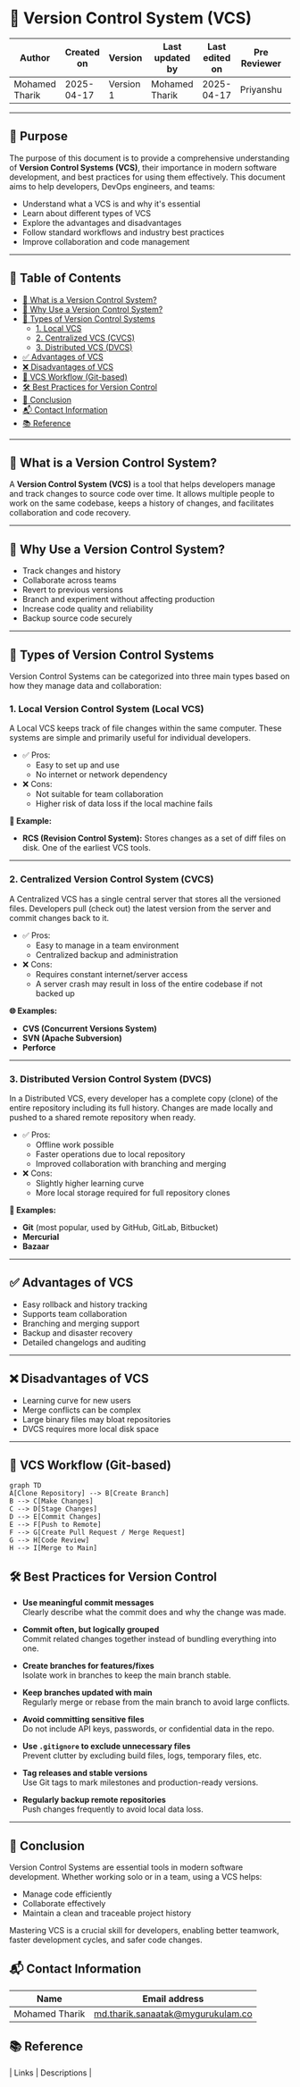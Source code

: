 # 📘 Version Control System (VCS) 

| Author         | Created on     | Version         | Last updated by | Last edited on | Pre Reviewer | L0 Reviewer | L1 Reviewer | L2 Reviewer |
|----------------|----------------|-----------------|-----------------|----------------|---------------|-------------|-------------|-------------|
| Mohamed Tharik | 2025-04-17     |     Version 1         | Mohamed Tharik  | 2025-04-17     |Priyanshu | Khushi | Mukul Joshi|Piyush Upadhyay |

---

## 🎯 Purpose

The purpose of this document is to provide a comprehensive understanding of **Version Control Systems (VCS)**, their importance in modern software development, and best practices for using them effectively. This document aims to help developers, DevOps engineers, and teams:

- Understand what a VCS is and why it's essential
- Learn about different types of VCS
- Explore the advantages and disadvantages
- Follow standard workflows and industry best practices
- Improve collaboration and code management

---
## 📑 Table of Contents

- [📌 What is a Version Control System?](#-what-is-a-version-control-system)
- [🎯 Why Use a Version Control System?](#-why-use-a-version-control-system)
- [🧰 Types of Version Control Systems](#-types-of-version-control-systems)
  - [1. Local VCS](#1-local-vcs)
  - [2. Centralized VCS (CVCS)](#2-centralized-vcs-cvcs)
  - [3. Distributed VCS (DVCS)](#3-distributed-vcs-dvcs)
- [✅ Advantages of VCS](#-advantages-of-vcs)
- [❌ Disadvantages of VCS](#-disadvantages-of-vcs)
- [🔄 VCS Workflow (Git-based)](#-vcs-workflow-git-based)
- [🛠️ Best Practices for Version Control](#️-best-practices-for-version-control)
- [📍 Conclusion](#-conclusion)
- [📬 Contact Information](#-contact-information)
- [📚 Reference](#-reference)
---

## 📌 What is a Version Control System?

A **Version Control System (VCS)** is a tool that helps developers manage and track changes to source code over time. It allows multiple people to work on the same codebase, keeps a history of changes, and facilitates collaboration and code recovery.

---

## 🎯 Why Use a Version Control System?

- Track changes and history
- Collaborate across teams
- Revert to previous versions
- Branch and experiment without affecting production
- Increase code quality and reliability
- Backup source code securely

---

## 🧰 Types of Version Control Systems

Version Control Systems can be categorized into three main types based on how they manage data and collaboration:

### 1. **Local Version Control System (Local VCS)**

A Local VCS keeps track of file changes within the same computer. These systems are simple and primarily useful for individual developers.

- ✅ Pros:
  - Easy to set up and use
  - No internet or network dependency
- ❌ Cons:
  - Not suitable for team collaboration
  - Higher risk of data loss if the local machine fails

**🔧 Example:**  
- **RCS (Revision Control System):** Stores changes as a set of diff files on disk. One of the earliest VCS tools.

---

### 2. **Centralized Version Control System (CVCS)**

A Centralized VCS has a single central server that stores all the versioned files. Developers pull (check out) the latest version from the server and commit changes back to it.

- ✅ Pros:
  - Easy to manage in a team environment
  - Centralized backup and administration
- ❌ Cons:
  - Requires constant internet/server access
  - A server crash may result in loss of the entire codebase if not backed up

**🌐 Examples:**  
- **CVS (Concurrent Versions System)**  
- **SVN (Apache Subversion)**  
- **Perforce**

---

### 3. **Distributed Version Control System (DVCS)**

In a Distributed VCS, every developer has a complete copy (clone) of the entire repository including its full history. Changes are made locally and pushed to a shared remote repository when ready.

- ✅ Pros:
  - Offline work possible
  - Faster operations due to local repository
  - Improved collaboration with branching and merging
- ❌ Cons:
  - Slightly higher learning curve
  - More local storage required for full repository clones

**🚀 Examples:**  
- **Git** (most popular, used by GitHub, GitLab, Bitbucket)  
- **Mercurial**  
- **Bazaar**

---

## ✅ Advantages of VCS

- Easy rollback and history tracking
- Supports team collaboration
- Branching and merging support
- Backup and disaster recovery
- Detailed changelogs and auditing

---

## ❌ Disadvantages of VCS

- Learning curve for new users
- Merge conflicts can be complex
- Large binary files may bloat repositories
- DVCS requires more local disk space

---

## 🔄 VCS Workflow (Git-based)

```mermaid
graph TD
A[Clone Repository] --> B[Create Branch]
B --> C[Make Changes]
C --> D[Stage Changes]
D --> E[Commit Changes]
E --> F[Push to Remote]
F --> G[Create Pull Request / Merge Request]
G --> H[Code Review]
H --> I[Merge to Main]
```
## 🛠️ Best Practices for Version Control

- **Use meaningful commit messages**  
  Clearly describe what the commit does and why the change was made.

- **Commit often, but logically grouped**  
  Commit related changes together instead of bundling everything into one.

- **Create branches for features/fixes**  
  Isolate work in branches to keep the main branch stable.

- **Keep branches updated with main**  
  Regularly merge or rebase from the main branch to avoid large conflicts.

- **Avoid committing sensitive files**  
  Do not include API keys, passwords, or confidential data in the repo.

- **Use `.gitignore` to exclude unnecessary files**  
  Prevent clutter by excluding build files, logs, temporary files, etc.

- **Tag releases and stable versions**  
  Use Git tags to mark milestones and production-ready versions.

- **Regularly backup remote repositories**  
  Push changes frequently to avoid local data loss.

---

## 📍 Conclusion

Version Control Systems are essential tools in modern software development. Whether working solo or in a team, using a VCS helps:

- Manage code efficiently  
- Collaborate effectively  
- Maintain a clean and traceable project history  

Mastering VCS is a crucial skill for developers, enabling better teamwork, faster development cycles, and safer code changes.

## 📬 Contact Information

| Name | Email address         |
|------|------------------------|
| Mohamed Tharik  | md.tharik.sanaatak@mygurukulam.co    |

## 📚 Reference

| Links                                                                                                                                                                                                                     | Descriptions                                                                                         |

